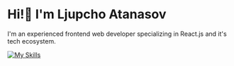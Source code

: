 # Hi!👋 I'm Ljupcho Atanasov

I'm an experienced frontend web developer specializing in React.js and it's tech ecosystem.

[![My Skills](https://skillicons.dev/icons?i=react,html,css,js,vite,nodejs,tailwind,figma,styledcomponents,supabase&perline=10)](https://skillicons.dev)


